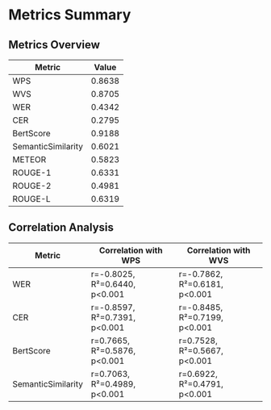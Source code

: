 # Metrics Summary

## Metrics Overview

| Metric | Value |
|--------|-------|
| WPS | 0.8638 |
| WVS | 0.8705 |
| WER | 0.4342 |
| CER | 0.2795 |
| BertScore | 0.9188 |
| SemanticSimilarity | 0.6021 |
| METEOR | 0.5823 |
| ROUGE-1 | 0.6331 |
| ROUGE-2 | 0.4981 |
| ROUGE-L | 0.6319 |

## Correlation Analysis

| Metric | Correlation with WPS | Correlation with WVS |
|--------|----------------------|----------------------|
| WER | r=-0.8025, R²=0.6440, p<0.001 | r=-0.7862, R²=0.6181, p<0.001 |
| CER | r=-0.8597, R²=0.7391, p<0.001 | r=-0.8485, R²=0.7199, p<0.001 |
| BertScore | r=0.7665, R²=0.5876, p<0.001 | r=0.7528, R²=0.5667, p<0.001 |
| SemanticSimilarity | r=0.7063, R²=0.4989, p<0.001 | r=0.6922, R²=0.4791, p<0.001 |
